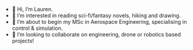 - 👋 Hi, I’m Lauren.
- 👀 I’m interested in reading sci-fi/fantasy novels, hiking and drawing.
- 🌱 I’m about to begin my MSc in Aerospace Engineering, specialising in control & simulation. 
- 💞️ I’m looking to collaborate on engineering, drone or robotics based projects!

